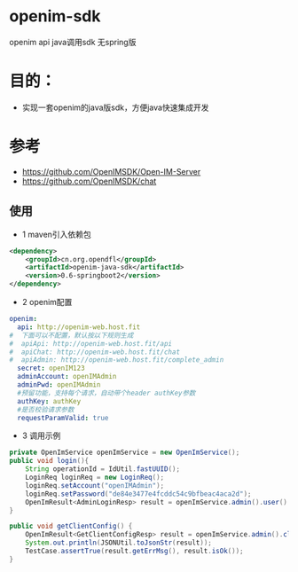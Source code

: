 # openim-sdk

openim api java调用sdk 无spring版


# 目的：
- 实现一套openim的java版sdk，方便java快速集成开发



# 参考

- https://github.com/OpenIMSDK/Open-IM-Server
- https://github.com/OpenIMSDK/chat

## 使用

* 1 maven引入依赖包

```xml
<dependency>
    <groupId>cn.org.opendfl</groupId>
    <artifactId>openim-java-sdk</artifactId>
    <version>0.6-springboot2</version>
</dependency>
```

* 2 openim配置
```yaml
openim:
  api: http://openim-web.host.fit
#  下面可以不配置，默认按以下规则生成
#  apiApi: http://openim-web.host.fit/api
#  apiChat: http://openim-web.host.fit/chat
#  apiAdmin: http://openim-web.host.fit/complete_admin
  secret: openIM123
  adminAccount: openIMAdmin
  adminPwd: openIMAdmin
  #预留功能，支持每个请求，自动带个header authKey参数
  authKey: authKey
  #是否校验请求参数
  requestParamValid: true
```

* 3 调用示例
```java
private OpenImService openImService = new OpenImService();
public void login(){
    String operationId = IdUtil.fastUUID();
    LoginReq loginReq = new LoginReq();
    loginReq.setAccount("openIMAdmin");
    loginReq.setPassword("de84e3477e4fcddc54c9bfbeac4aca2d");
    OpenImResult<AdminLoginResp> result = openImService.admin().user().login(loginReq, operationId);
}

public void getClientConfig() {
    OpenImResult<GetClientConfigResp> result = openImService.admin().clientConfig().getClientConfig(openImToken);
    System.out.println(JSONUtil.toJsonStr(result));
    TestCase.assertTrue(result.getErrMsg(), result.isOk());
}
```
